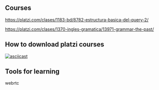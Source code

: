 ## Courses

https://platzi.com/clases/1183-bd/8782-estructura-basica-del-query-2/

https://platzi.com/clases/1370-ingles-gramatica/13971-grammar-the-past/

## How to download platzi courses

[![asciicast](https://cdn-b-east.streamable.com/image/el3xb_first.jpg?token=f7VbJ1WUmUaIpBCXWNXEEQ&expires=1550444421)](https://cdn-b-east.streamable.com/video/mp4/el3xb.mp4?token=VIMgDATVRryNxVF05g4HIg&expires=1550444324)

## Tools for learning

webrtc
